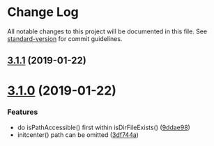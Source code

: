 # Change Log

All notable changes to this project will be documented in this file. See [standard-version](https://github.com/conventional-changelog/standard-version) for commit guidelines.

<a name="3.1.1"></a>
## [3.1.1](https://github.com/waitingsong/node-myca-cli/compare/v3.1.0...v3.1.1) (2019-01-22)



<a name="3.1.0"></a>
# [3.1.0](https://github.com/waitingsong/node-myca-cli/compare/v3.0.0...v3.1.0) (2019-01-22)


### Features

* do isPathAccessible() first within isDirFileExists() ([9ddae98](https://github.com/waitingsong/node-myca-cli/commit/9ddae98))
* initcenter() path can be omitted ([3df744a](https://github.com/waitingsong/node-myca-cli/commit/3df744a))
